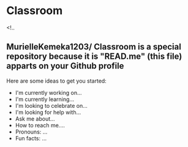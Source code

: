 # Classroom

<!..
## MurielleKemeka1203/ Classroom is a special repository because it is "READ.me" (this file) apparts on your Github profile

Here are some ideas to get you started:

- I'm currently working on...
- I'm currently learning...
- I'm looking to celebrate on...
- I'm looking for help with...
- Ask me about...
- How to reach me....
- Pronouns: ...
- Fun facts: ...
  
